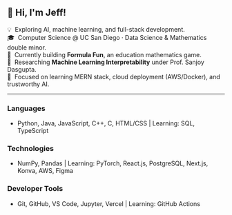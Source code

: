 <h2>👋 Hi, I'm Jeff!</h2>

💡 &nbsp;Exploring AI, machine learning, and full-stack development.  
🎓 &nbsp;Computer Science @ UC San Diego · Data Science & Mathematics double minor.  
🚀 &nbsp;Currently building **Formula Fun**, an education mathematics game.  
🔬 &nbsp;Researching **Machine Learning Interpretability** under Prof. Sanjoy Dasgupta.  
🌱 &nbsp;Focused on learning MERN stack, cloud deployment (AWS/Docker), and trustworthy AI.  

---

### Languages
- Python, Java, JavaScript, C++, C, HTML/CSS | Learning: SQL, TypeScript

### Technologies
- NumPy, Pandas | Learning: PyTorch, React.js, PostgreSQL, Next.js, Konva, AWS, Figma

### Developer Tools
- Git, GitHub, VS Code, Jupyter, Vercel | Learning: GitHub Actions
